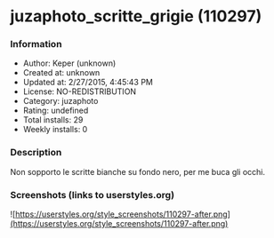# juzaphoto_scritte_grigie (110297)

### Information
- Author: Keper (unknown)
- Created at: unknown
- Updated at: 2/27/2015, 4:45:43 PM
- License: NO-REDISTRIBUTION
- Category: juzaphoto
- Rating: undefined
- Total installs: 29
- Weekly installs: 0


### Description
Non sopporto le scritte bianche su fondo nero, per me buca gli occhi.


### Screenshots (links to userstyles.org)
![https://userstyles.org/style_screenshots/110297-after.png](https://userstyles.org/style_screenshots/110297-after.png)


